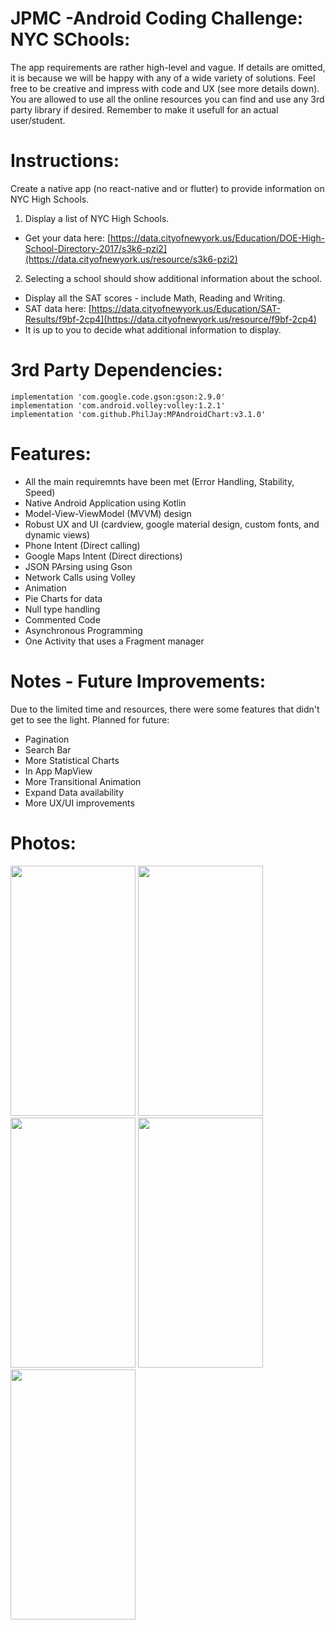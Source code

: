 # JPMC -Android Coding Challenge: NYC SChools:

The app requirements are rather high-level and vague. If details are omitted, it is because we will be happy with any of a wide variety of solutions. Feel free to be creative and impress with code and UX (see more details down).
You are allowed to use all the online resources you can find and use any 3rd party library if desired. Remember to make it usefull for an actual user/student.

# Instructions:

Create a native app (no react-native and or flutter) to provide information on NYC High Schools.

1. Display a list of NYC High Schools.
  * Get your data here: [https://data.cityofnewyork.us/Education/DOE-High-School-Directory-2017/s3k6-pzi2](https://data.cityofnewyork.us/resource/s3k6-pzi2)
2. Selecting a school should show additional information about the school.
  * Display all the SAT scores - include Math, Reading and Writing.
  * SAT data here: [https://data.cityofnewyork.us/Education/SAT-Results/f9bf-2cp4](https://data.cityofnewyork.us/resource/f9bf-2cp4)
  * It is up to you to decide what additional information to display.
  
# 3rd Party Dependencies:
    implementation 'com.google.code.gson:gson:2.9.0'
    implementation 'com.android.volley:volley:1.2.1'
    implementation 'com.github.PhilJay:MPAndroidChart:v3.1.0'
    
# Features:
* All the main requiremnts have been met (Error Handling, Stability, Speed)
* Native Android Application using Kotlin
* Model-View-ViewModel (MVVM) design
* Robust UX and UI (cardview, google material design, custom fonts, and dynamic views)
* Phone Intent (Direct calling)
* Google Maps Intent (Direct directions)
* JSON PArsing using Gson
* Network Calls using Volley
* Animation
* Pie Charts for data
* Null type handling
* Commented Code
* Asynchronous Programming
* One Activity that uses a Fragment manager

# Notes - Future Improvements:
Due to the limited time and resources, there were some features that didn't get to see the light.
Planned for future:
* Pagination
* Search Bar
* More Statistical Charts
* In App MapView
* More Transitional Animation
* Expand Data availability
* More UX/UI improvements 

# Photos:
<img src="https://user-images.githubusercontent.com/35141264/172222229-eb5a5ca2-99a5-4996-93c3-4993ab8bccaa.png" width="200" height="400"/>
<img src="https://user-images.githubusercontent.com/35141264/172222238-fca9988b-5f48-4b92-b70a-6c7cae127ffb.png" width="200" height="400"/>
<img src="https://user-images.githubusercontent.com/35141264/172222269-27452766-1d75-49c3-ba30-376b35cdf66b.png" width="200" height="400"/>
<img src="https://user-images.githubusercontent.com/35141264/172222278-0b2151ec-1b45-4cf1-b697-8f01cad51411.png" width="200" height="400"/>
<img src="https://user-images.githubusercontent.com/35141264/172222292-22edf6a7-36ab-4c1d-9019-30b4d3fabf90.png" width="200" height="400"/>


